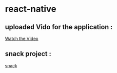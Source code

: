 # react-native
## uploaded Vido for the application : 
[Watch the Video](https://drive.google.com/drive/folders/1mxB_k3XF-7PMtiAsqwUUB2kkAcnVzpMt?usp=sharing)
## snack project :
[snack](exp://exp.host/@hamza.mt99/lab-41+rkGtixbJk0)

